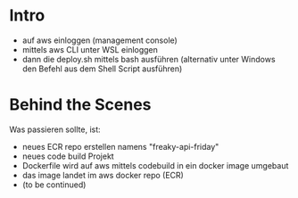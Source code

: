 
# Intro

- auf aws einloggen (management console)
- mittels aws CLI unter WSL einloggen 
- dann die deploy.sh mittels bash ausführen (alternativ unter Windows den Befehl aus dem Shell Script ausführen)


# Behind the Scenes

Was passieren sollte, ist:

- neues ECR repo erstellen namens "freaky-api-friday"
- neues code build Projekt
- Dockerfile wird auf aws  mittels codebuild in ein docker image umgebaut
- das image landet im aws docker repo (ECR)
- (to be continued)


